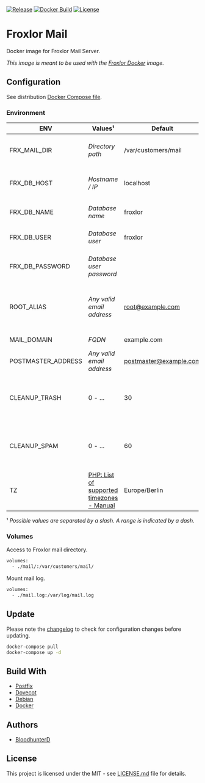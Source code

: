 [![Release](https://img.shields.io/github/v/release/bloodhunterd/froxlor-mail-docker?include_prereleases&style=for-the-badge)](https://github.com/bloodhunterd/froxlor-mail-docker/releases)
[![Docker Build](https://img.shields.io/docker/cloud/build/bloodhunterd/froxlor-mail?style=for-the-badge)](https://hub.docker.com/r/bloodhunterd/froxlor-mail)
[![License](https://img.shields.io/github/license/bloodhunterd/froxlor-mail-docker?style=for-the-badge)](https://github.com/bloodhunterd/froxlor-mail-docker/blob/master/LICENSE)

# Froxlor Mail

Docker image for Froxlor Mail Server.

*This image is meant to be used with the [Froxlor Docker](https://github.com/bloodhunterd/froxlor-docker) image.*

## Configuration

See distribution [Docker Compose file](https://github.com/bloodhunterd/froxlor-mail-docker/blob/master/docker-compose.dist.yml).

### Environment

| ENV | Values¹ | Default | Description
|--- |--- |--- |---
| FRX_MAIL_DIR | *Directory path* | /var/customers/mail | Path to the Froxlor customer mails.
| FRX_DB_HOST | *Hostname / IP* | localhost | Froxlor database hostname or IP
| FRX_DB_NAME | *Database name* | froxlor | Froxlor database name
| FRX_DB_USER | *Database user* | froxlor | Froxlor database user
| FRX_DB_PASSWORD | *Database user password* |  | Froxlor database user password
| ROOT_ALIAS | *Any valid email address* | root@example.com | Email address alias for internal mails to the root user.
| MAIL_DOMAIN | *FQDN* | example.com | Mail domain
| POSTMASTER_ADDRESS | *Any valid email address* | postmaster@example.com | Postmaster email address
| CLEANUP_TRASH | 0 - ... | 30 | Time in days after mails in Trash folder will be deleted.
| CLEANUP_SPAM | 0 - ... | 60 | Time in days after mails in Spam folder will be deleted.
| TZ | [PHP: List of supported timezones - Manual](https://www.php.net/manual/en/timezones.php) | Europe/Berlin | Used timezone for date and time calculation.

¹ *Possible values are separated by a slash. A range is indicated by a dash.*

### Volumes

Access to Froxlor mail directory.

```bash
volumes:
  - ./mail/:/var/customers/mail/
```

Mount mail log.

```bash
volumes:
  - ./mail.log:/var/log/mail.log
```

## Update

Please note the [changelog](https://github.com/bloodhunterd/froxlor-mail-docker/blob/master/CHANGELOG.md) to check for configuration changes before updating.

```bash
docker-compose pull
docker-compose up -d
```

## Build With

* [Postfix](http://www.postfix.org/)
* [Dovecot](https://www.dovecot.org/)
* [Debian](https://www.debian.org/)
* [Docker](https://www.docker.com/)

## Authors

* [BloodhunterD](https://github.com/bloodhunterd)

## License

This project is licensed under the MIT - see [LICENSE.md](https://github.com/bloodhunterd/froxlor-mail-docker/blob/master/LICENSE) file for details.
